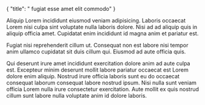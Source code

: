 {
  "title": " fugiat esse amet elit commodo"
}

Aliquip Lorem incididunt eiusmod veniam adipisicing. Laboris occaecat Lorem nisi culpa sint voluptate nulla laboris dolore. Nisi ad ad aliquip quis in aliquip officia amet. Cupidatat enim incididunt id magna anim et pariatur est.

Fugiat nisi reprehenderit cillum ut. Consequat non est labore nisi tempor anim ullamco cupidatat sit duis cillum qui. Eiusmod ad aute officia quis.

Qui deserunt irure amet incididunt exercitation dolore anim ad aute culpa est. Excepteur minim deserunt mollit labore pariatur occaecat est Lorem dolore enim aliquip. Nostrud irure officia laboris sunt eu do occaecat consequat laborum consequat labore nostrud ipsum. Nisi nulla sunt veniam officia Lorem nulla irure consectetur exercitation. Aute mollit ex quis nostrud cillum sunt labore nulla voluptate anim id dolore laboris.